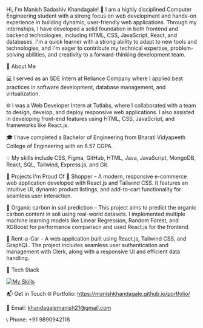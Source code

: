 Hi, I'm Manish Sadashiv Khandagale! 👋
I am a highly disciplined Computer Engineering student with a strong focus on web development and hands-on experience in building dynamic, user-friendly web applications. Through my internships, I have developed a solid foundation in both frontend and backend technologies, including HTML, CSS, JavaScript, React, and databases. I'm a quick learner with a strong ability to adapt to new tools and technologies, and I'm eager to contribute my technical expertise, problem-solving abilities, and creativity to a forward-thinking development team.



🚀 About Me

💻 I served as an SDE Intern at Reliance Company where I applied best practices in software development, database management, and virtualization.

🌐 I was a Web Developer Intern at Tutlabs, where I collaborated with a team to design, develop, and deploy responsive web applications. I also assisted in developing front-end features using HTML, CSS, JavaScript, and frameworks like React.js.

🎓 I have completed a Bachelor of Engineering from Bharati Vidyapeeth College of Engineering with an 8.57 CGPA.

💡 My skills include CSS, Figma, GitHub, HTML, Java, JavaScript, MongoDB, React, SQL, Tailwind, Express.js, and Git.

🧠 Projects I'm Proud Of
🛒 Shopper – A modern, responsive e-commerce web application developed with React.js and Tailwind CSS. It features an intuitive UI, dynamic product listings, and add-to-cart functionality for seamless user interaction.

🌱 Organic carbon in soil prediction – This project aims to predict the organic carbon content in soil using real-world datasets. I implemented multiple machine learning models like Linear Regression, Random Forest, and XGBoost for performance comparison and used React.js for the frontend.

🚗 Rent-a-Car – A web application built using React.js, Tailwind CSS, and GraphQL. The project includes seamless user authentication and management with Clerk, along with a responsive UI and efficient data handling.

💼 Tech Stack

[![My Skills](https://skillicons.dev/icons?i=css,figma,github,html,java,js,mongodb,react,mysql,postgresql,tailwind,express,git)](https://skillicons.dev)

📬 Get in Touch
🌐 Portfolio: https://manishkhandagale.github.io/portfolio/ 

📧 Email: khandagalemanish21@gmail.com 

📞 Phone: +91 9890942118 
